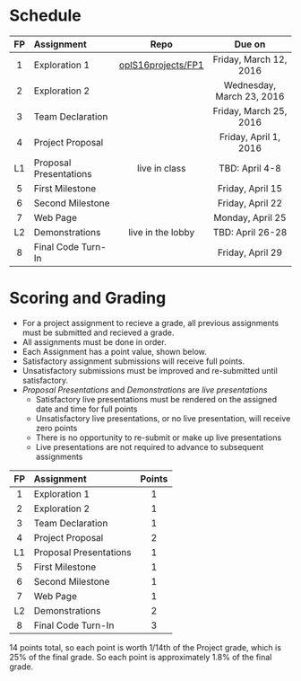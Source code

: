 # Schedule
| FP | Assignment | Repo | Due on |
|:---:|:---|:---:|:---:|
| 1 | Exploration 1     | [oplS16projects/FP1][FP1] | Friday, March 12, 2016 |
| 2 | Exploration 2     | | Wednesday, March 23, 2016 |
| 3 | Team Declaration  | | Friday, March 25, 2016 |
| 4 | Project Proposal  | | Friday, April 1, 2016 |
| L1 | Proposal Presentations | live in class | TBD: April 4-8 |
| 5 | First Milestone   | | Friday, April 15 |
| 6 | Second Milestone  | | Friday, April 22 |
| 7 |	Web Page          | | Monday, April 25 |
| L2 | Demonstrations    | live in the lobby | TBD: April 26-28 |
| 8 | Final Code Turn-In | | Friday, April 29 |

# Scoring and Grading
* For a project assignment to recieve a grade, all previous assignments must be submitted and recieved a grade.
* All assignments must be done in order.
* Each Assignment has a point value, shown below. 
* Satisfactory assignment submissions will receive full points.
* Unsatisfactory submissions must be improved and re-submitted until satisfactory.
* _Proposal Presentations_ and _Demonstrations_ are _live presentations_
  * Satisfactory live presentations must be rendered on the assigned date and time for full points
  * Unsatisfactory live presentations, or no live presentation, will receive zero points
  * There is no opportunity to re-submit or make up live presentations
  * Live presentations are not required to advance to subsequent assignments

| FP | Assignment | Points |
|:---:|:---|:---:|
| 1 | Exploration 1   | 1 |
| 2 | Exploration 2   | 1 |
| 3 | Team Declaration | 1 |
| 4 | Project Proposal | 2 |
| L1 | Proposal Presentations | 1 |
| 5 | First Milestone | 1 |
| 6 | Second Milestone  | 1 |
| 7 | Web Page        | 1 |
| L2 | Demonstrations | 2 |
| 8 | Final Code Turn-In | 3 |

14 points total, so each point is worth 1/14th of the Project grade, which is 25% of the final grade. So each point is approximately 1.8% of the final grade.

<!-- Links -->
[FP1]: https://github.com/oplS16projects/FP1
